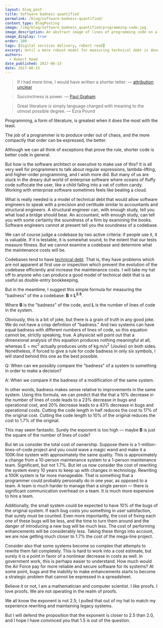 ```yaml
---
layout: blog_post
title: Software badness quantified
permalink: /blog/software-badness-quantified/
content_type: BlogPosting
image: /img/blog/software_badness_quantified/programming-code.jpg
image_description: An abstract image of lines of programming code on a computer screen.
image_display: true
order: 200
tags: [digital services delivery, robert read]
excerpt: Until a more robust model for measuring technical debt is developed, we suggest using a simple formula for measuring the "badness" of a codebase in order to facilitate system improvement decisions.
authors:
  - Robert Read
date_published: 2017-06-15
date: 2017-06-15
---
```


<blockquote cite="http://quoteinvestigator.com/2012/04/28/shorter-letter/">If I had more time, I would have written a shorter letter. &mdash; <a href="http://quoteinvestigator.com/2012/04/28/shorter-letter/" target="&#95;blank">attribution unclear</a></blockquote>

<blockquote cite="http://www.paulgraham.com/power.html">Succinctness is power. &mdash; <a href="http://www.paulgraham.com/power.html" target="&#95;blank">Paul Graham</a></blockquote>

> Great literature is simply language charged with meaning to the utmost possible degree. &mdash; Ezra Pound

Programming, a form of literature, is greatest when it does the most with the least.

The job of a programmer is to produce order out of chaos, and the more compactly that order can be expressed, the better.

Although we can all think of exceptions that prove the rule, shorter code is better code in general.

But how is the software architect or executive to make use of this? It is all very well for programmers to talk about regular expressions, lambda-lifting, and higher-order programming, and I wish more did. But many of us are stuck in the dreary dull world of enterprise software where oceans of fluffy code suffocate the user, like a child falling into a vat of cotton candy. Working with enterprise software sometimes feels like beating a cloud.

What is really needed is a model of technical debt that would allow software engineers to speak with a precision and certitude similar to accountants and structural engineers. A structural engineer can, with enough study, tell you what load a bridge should bear. An accountant, with enough study, can tell you with some certainty the soundness of a firm by examining the books. Software engineers cannot at present tell you the soundness of a codebase.

We can of course judge a codebase by two active criteria: if people use it, it is valuable. If it is testable, it is somewhat sound, to the extent that our tests measure fitness. But we cannot examine a codebase and determine what the maintenance costs will be.

Codebases tend to have <a href="https://18f.gsa.gov/2015/09/04/what-is-technical-debt/" target="&#95;blank">technical debt</a>. That is, they have problems which are not apparent at first use or inspection which prevent the evolution of the codebase efficiently and increase the maintenance costs. I will take my hat off to anyone who can produce a good model of technical debt that is as useful as double-entry bookkeeping.

But in the meantime, I suggest this simple formula for measuring the "badness" of the a codebase: **B = L<sup>2.5</sup>**.

Where **B** is the "badness" of the code, and **L** is the number of lines of code in the system.

Obviously, this is a bit of joke, but there is a grain of truth in any good joke.  We do not have a crisp definition of "badness." And two systems can have equal badness with different numbers of lines of code, so this equation cannot be, strictly speaking, true. A physicist will point out that a dimensional analysis of this equation produces nothing meaningful at all, whereas E = mc<sup>2</sup> actually produces units of kg.m/s<sup>2</sup> (Joules) on both sides. Nonetheless, if forced to give a rule for code badness in only six symbols, I will stand behind this one as the best possible.

Q: When can we possibly compare the "badness" of a system to something in order to make a decision?

A: When we compare it the badness of a modification of the same system.

In other words, badness makes sense relative to improvements in the same system. Using this formula, we can predict that the that a 10% decrease in the number of lines of code leads to a 23% decrease in bugs and operational cost, and 20% decrease leads to a 43% decrease in bugs and operational costs. Cutting the code length in half reduces the cost to 17% of the original cost. Cutting the code length to 10% of the original reduces the cost to 1.7% of the original.

This may seem fantastic. Surely the exponent is too high &mdash; maybe **B** is just the square of the number of lines of code?

But let us consider the total cost of ownership. Suppose there is a 1-million-lines-of-code project and you could wave a magic wand and make it a 100K-line system with approximately the same quality. This is approximately a change from a 10-person maintenance system to a 1-person maintenance team. Significant, but not 1.7%. But let us now consider the cost of rewriting the system every 10 years to keep up with changes in technology. Rewriting a 100K system is far more manageable. That is something that a programmer could probably personally do in one year, as opposed to a team. A team is much harder to manage than a single person &mdash; there is significant communication overhead on a team. It is much more expensive to hire a team.

Additionally, the small system could be expected to have 10% of the bugs of the original system. If each bug costs you something in user satisfaction, that surely must be counted. Even more importantly, the cost of fixing each one of these bugs will be less, and the time to turn them around and the danger of introducing a new bug will be much less. The cost of performing enhancements will be considerably less. Taking these things into account, we are now getting much closer to 1.7% the cost of the mega-line project.

Consider also that some systems become so complex that attempts to rewrite them fail completely. This is hard to work into a cost estimate, but surely it is a point in favor of a nonlinear decrease in costs as well. In government work, this is perhaps easier to understand. How much would the Air Force pay for more reliable and secure software for its systems? At some point, bugs and the inability to make enhancements starts to become a strategic problem that cannot be expressed in a spreadsheet.

Believe it or not, I am a mathematician and computer scientist. I like proofs. I love proofs. We are not operating in the realm of proofs.

We all know the exponent is not 2.5; I pulled that out of my hat to match my experience rewriting and maintaining legacy systems.

But I will defend the proposition that the exponent is closer to 2.5 than 2.0, and I hope I have convinced you that 1.5 is out of the question.
